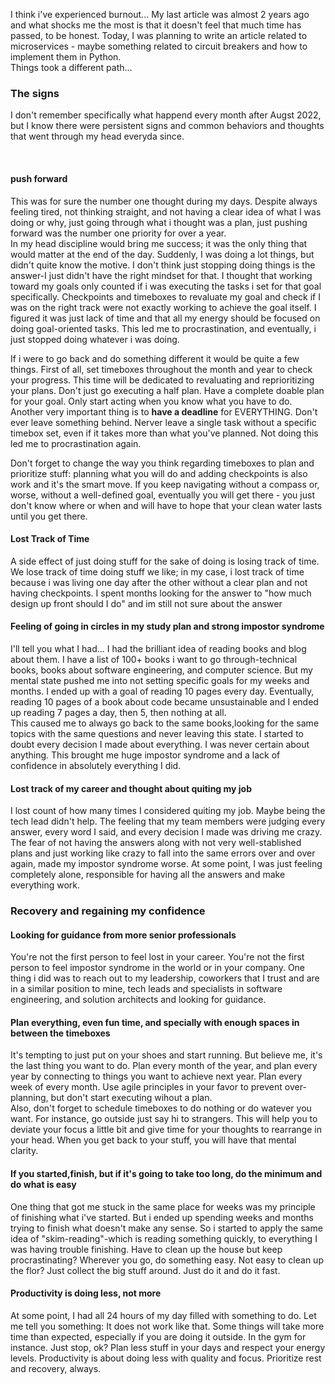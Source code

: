 <div style="text-align: left;">
    <p>I think i've experienced burnout... My last article was almost 2 years ago and what shocks me the most is that it doesn't feel that much time has passed, to be honest. Today, I was planning to write
    an article related to microservices - maybe something related to circuit breakers and how to implement them in Python.
    <br>
    Things took a different path...
    </p>
    <h3> The signs</h3>
    <p>I don't remember specifically what happend every month after Augst 2022, but I know there were
    persistent signs and common behaviors and thoughts that went through my head everyda since.
    </p>
    <br>
    <h4>push forward</h4>
    <p>This was for sure the number one thought during my days. Despite always feeling tired, not thinking straight, and not having a clear idea of what I was doing or why, just going through what i thought was a plan, just pushing forward was the number one priority for over a year.
    <br>
    In my head discipline would bring me success; it was the only thing that would matter at the end of the day. Suddenly, I was doing a lot things, but didn't quite know the motive. I don't think just stopping doing things is the answer-I just didn't have the right mindset for that. I thought that working toward my goals only counted if i was executing the tasks i set for that goal specifically. Checkpoints and timeboxes to revaluate my goal and check if I was on the right track were not exactly working to achieve the goal itself. I figured it was just lack of time and that all my energy should be focused on doing goal-oriented tasks. This led me to procrastination, and eventually, i just stopped doing whatever i was doing.
    </p>
    <p> If i were to go back and do something different it would be quite a few things. First of all, set timeboxes throughout the month and year to check your progress. This time will be dedicated to revaluating and reprioritizing your plans. Don't just go executing a half plan. Have a complete doable plan for your goal. Only start acting when you know what you have to do.
    <br>
    Another very important thing is to <b>have a deadline</b> for EVERYTHING. Don't ever leave something behind. Nerver leave a single task without a specific timebox set, even if it takes more than what you've planned. Not doing this led me to procrastination again.
    </p>
    <p>Don't forget to change the way you think regarding timeboxes to plan and prioritize stuff: planning what you will do and adding checkpoints is also work and it's the smart move. If you keep navigating without a compass or, worse, without a well-defined goal, eventually you will get there - you just don't know where or when and will have to hope that your clean water lasts until you get there.<p>
    <h4>Lost Track of Time</h4>
    <p>A side effect of just doing stuff for the sake of doing is losing track of time. We lose track of time doing stuff we like; in my case, i lost track of time because i was living one day after the other without a clear plan and not having checkpoints. I spent months looking for the answer to "how much design up front should I do" and im still not sure about the answer</p>
    <h4>Feeling of going in circles in my study plan and strong impostor syndrome</h4>
    <p>I'll tell you what I had... I had the brilliant idea of reading books and blog about them. I have a list of 100+ books i want to go through-technical books, books about software engineering, and computer science. But my mental state pushed me into not setting specific goals for my weeks and months. I ended up with a goal of reading 10 pages every day. Eventually, reading 10 pages of a book about code became unsustainable and I ended up reading 7 pages a day, then 5, then nothing at all. 
    <br>
    This caused me to always go back to the same books,looking for the same topics with the same questions
    and never leaving this state. I started to doubt every decision I made about everything. I was never certain about anything. This brought me huge impostor syndrome and a lack of confidence in absolutely everything I did.
    </p>
    <h4>Lost track of my career and thought about quiting my job</h4>
    <p>I lost count of how many times I considered quiting my job. Maybe being the tech lead didn't help.
    The feeling that my team members were judging every answer, every word I said, and every decision I made
    was driving me crazy. The fear of not having the answers along with not very well-stablished plans and just working like crazy to fall into the same errors over and over again, made my impostor syndrome worse. At some point, I was just feeling completely alone, responsible for having all the answers and make everything work.
    </p>
    <h3>Recovery and regaining my confidence</h3>
    <h4>Looking for guidance from more senior professionals</h4>
    <p>You're not the first person to feel lost in your career. You're not the first person to feel impostor syndrome in the world or in your company. One thing i did was to reach out to my leadership, coworkers that I trust and are in a similar position to mine, tech leads and specialists in software engineering, and solution architects and looking for guidance.
    </p>
    <h4>Plan everything, even fun time, and specially with enough spaces in between the timeboxes</h4>
    <p>It's tempting to just put on your shoes and start running. But believe me, it's the last thing you want to do. Plan every month of the year, and plan every year by connecting to things you want to achieve next year. Plan every week of every month. Use agile principles in your favor to prevent over-planning, but don't start executing wihout a plan.
    <br>
    Also, don't forget to schedule timeboxes to do nothing or do watever you want. For instance, go outside just say hi to strangers. This will help you to deviate your  focus a little bit and give time for your thoughts to rearrange in your head. When you get back to your stuff, you will have that mental clarity.
    </p>
    <h4>If you started,finish, but if it's going to take too long, do the minimum and do what is easy</h4>
    <p>One thing that got me stuck in the same place for weeks was my principle of finishing what i've started. But i ended up spending weeks and months trying to finish what doesn't make any sense. So i started to apply the same idea of "skim-reading"-which is reading something quickly, to everything I was having trouble finishing. Have to clean up the house but keep procrastinating? Wherever you go, do something easy. Not easy to clean up the flor? Just collect the big stuff around. Just do it and do it fast.</p>
    <h4>Productivity is doing less, not more</h4>
    <p>At some point, I had all 24 hours of my day filled with something to do. Let me tell you something: It does not work like that. Some things will take more time than expected, especially if you are doing it outside. In the gym for instance. Just stop, ok? Plan less stuff in your days and respect your energy levels. Productivity is about doing less with quality and focus. Prioritize rest and recovery, always.<p>
</div>